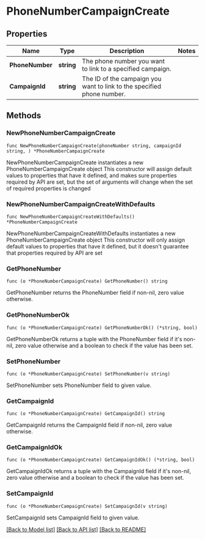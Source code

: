 # PhoneNumberCampaignCreate

## Properties

Name | Type | Description | Notes
------------ | ------------- | ------------- | -------------
**PhoneNumber** | **string** | The phone number you want to link to a specified campaign. | 
**CampaignId** | **string** | The ID of the campaign you want to link to the specified phone number. | 

## Methods

### NewPhoneNumberCampaignCreate

`func NewPhoneNumberCampaignCreate(phoneNumber string, campaignId string, ) *PhoneNumberCampaignCreate`

NewPhoneNumberCampaignCreate instantiates a new PhoneNumberCampaignCreate object
This constructor will assign default values to properties that have it defined,
and makes sure properties required by API are set, but the set of arguments
will change when the set of required properties is changed

### NewPhoneNumberCampaignCreateWithDefaults

`func NewPhoneNumberCampaignCreateWithDefaults() *PhoneNumberCampaignCreate`

NewPhoneNumberCampaignCreateWithDefaults instantiates a new PhoneNumberCampaignCreate object
This constructor will only assign default values to properties that have it defined,
but it doesn't guarantee that properties required by API are set

### GetPhoneNumber

`func (o *PhoneNumberCampaignCreate) GetPhoneNumber() string`

GetPhoneNumber returns the PhoneNumber field if non-nil, zero value otherwise.

### GetPhoneNumberOk

`func (o *PhoneNumberCampaignCreate) GetPhoneNumberOk() (*string, bool)`

GetPhoneNumberOk returns a tuple with the PhoneNumber field if it's non-nil, zero value otherwise
and a boolean to check if the value has been set.

### SetPhoneNumber

`func (o *PhoneNumberCampaignCreate) SetPhoneNumber(v string)`

SetPhoneNumber sets PhoneNumber field to given value.


### GetCampaignId

`func (o *PhoneNumberCampaignCreate) GetCampaignId() string`

GetCampaignId returns the CampaignId field if non-nil, zero value otherwise.

### GetCampaignIdOk

`func (o *PhoneNumberCampaignCreate) GetCampaignIdOk() (*string, bool)`

GetCampaignIdOk returns a tuple with the CampaignId field if it's non-nil, zero value otherwise
and a boolean to check if the value has been set.

### SetCampaignId

`func (o *PhoneNumberCampaignCreate) SetCampaignId(v string)`

SetCampaignId sets CampaignId field to given value.



[[Back to Model list]](../README.md#documentation-for-models) [[Back to API list]](../README.md#documentation-for-api-endpoints) [[Back to README]](../README.md)


